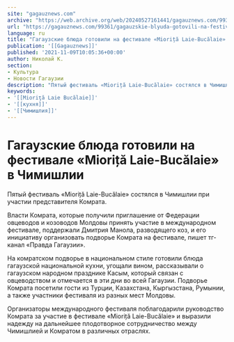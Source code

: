 ```yaml
---
site: "gagauznews.com"
archive: "https://web.archive.org/web/20240527161441/gagauznews.com/99361/gagauzskie-blyuda-gotovili-na-festivale-miorita-laie-bucalaie-v-chimishlii.html"
url: "https://gagauznews.com/99361/gagauzskie-blyuda-gotovili-na-festivale-miorita-laie-bucalaie-v-chimishlii.html"
language: ru
title: "Гагаузские блюда готовили на фестивале «Mioriță Laie-Bucălaie» в Чимишлии"
publication: '[[Gagauznews]]'
published: '2021-11-09T10:05:36+00:00'
author: Николай К.
section:
- Культура
- Новости Гагаузии
description: "Пятый фестиваль «Mioriță Laie-Bucălaie» состялся в Чимишлии при участии представителя Комрата. Власти Комрата, которые получили приглашение от Федерации овцеводов и козоводов Молдовы принять участие в международном фестивале, поддержали Дмитрия Манола, разводящего коз, и его инициативу организовать подворье Комрата на фестивале, пишет тг-канал «Правда Гагаузии». На комратском подворье в национальном стиле готовили блюда гагаузской национальной кухни, угощали вином, рассказывали о гагаузском народном празднике Касым, который связан с овцеводством и отмечается в эти дни во всей Гагаузии. Подворье Комрата посетили гости из Турции, Казахстана, Кыргызстана, Румынии, а также участники фестиваля из разных мест Молдовы. Организаторы международного фестиваля поблагодарили руководство Комрата за участие […]"
keywords:
- '[[Mioriţă Laie Bucălaie]]'
- '[[кухня]]'
- '[[Чимишлия]]'
---
```


# Гагаузские блюда готовили на фестивале «Mioriță Laie-Bucălaie» в Чимишлии

Пятый фестиваль «Mioriță Laie-Bucălaie» состялся в Чимишлии при участии представителя Комрата.

Власти Комрата, которые получили приглашение от Федерации овцеводов и козоводов Молдовы принять участие в международном фестивале, поддержали Дмитрия Манола, разводящего коз, и его инициативу организовать подворье Комрата на фестивале, пишет тг-канал «Правда Гагаузии».

На комратском подворье в национальном стиле готовили блюда гагаузской национальной кухни, угощали вином, рассказывали о гагаузском народном празднике Касым, который связан с овцеводством и отмечается в эти дни во всей Гагаузии. Подворье Комрата посетили гости из Турции, Казахстана, Кыргызстана, Румынии, а также участники фестиваля из разных мест Молдовы.

Организаторы международного фестиваля поблагодарили руководство Комрата за участие в фестивале «Mioriță Laie-Bucălaie» и выразили надежду на дальнейшее плодотворное сотрудничество между Чимишлией и Комратом в различных отраслях.